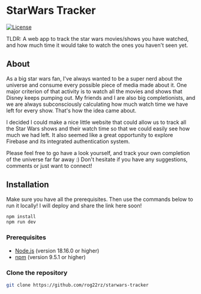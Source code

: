 # StarWars Tracker

[![License](https://img.shields.io/badge/license-MIT-brightgreen)](LICENSE)

TLDR: A web app to track the star wars movies/shows you have watched, and how much time it would take to watch the ones you haven't seen yet. 

## About

As a big star wars fan, I've always wanted to be a super nerd about the universe and consume every possible piece of media made about it. One major criterion of that activity is to watch all the movies and shows that Disney keeps pumping out. My friends and I are also big completionists, and we are always subconsciously calculating how much watch time we have left for every show. That's how the idea came about.

I decided I could make a nice little website that could allow us to track all the Star Wars shows and their watch time so that we could easily see how much we had left. It also seemed like a great opportunity to explore Firebase and its integrated authentication system. 

Please feel free to go have a look yourself, and track your own completion of the universe far far away :)
Don't hesitate if you have any suggestions, comments or just want to connect!

## Installation

Make sure you have all the prerequisites. Then use the commands below to run it locally! I will deploy and share the link here soon!

```bash
npm install
npm run dev
```

### Prerequisites

- [Node.js](https://nodejs.org) (version 18.16.0 or higher)
- [npm](https://www.npmjs.com/) (version 9.5.1 or higher)

### Clone the repository

```bash
git clone https://github.com/rog22rz/starwars-tracker
